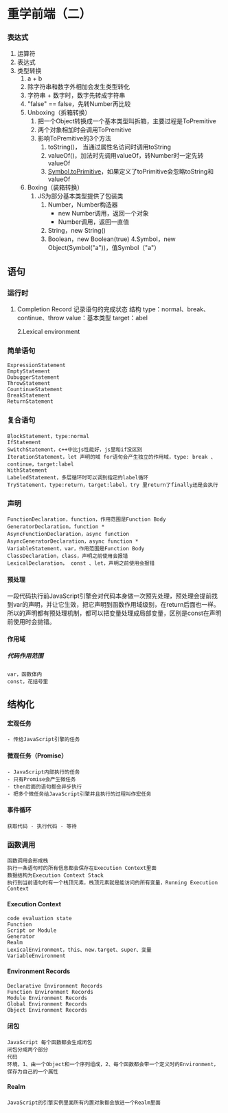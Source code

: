 # 重学前端（二）

### 表达式

1. 运算符
2. 表达式
3. 类型转换
	1. a + b
	 1. 除字符串和数字外相加会发生类型转化
	 2. 字符串 + 数字时，数字先转成字符串
	2. "false" == false，先转Number再比较
	3. Unboxing（拆箱转换）
		1. 把一个Object转换成一个基本类型叫拆箱，主要过程是ToPremitive
		2. 两个对象相加时会调用ToPremitive
		3. 影响ToPremitive的3个方法
			1. toString()， 当通过属性名访问时调用toString
			2. valueOf()，加法时先调用valueOf，转Number时一定先转valueOf
			3.  [Symbol.toPrimitive]()，如果定义了toPrimitive会忽略toString和valueOf
	4. Boxing（装箱转换）
		1. JS为部分基本类型提供了包装类
			1. Number，Number构造器
				- new Number调用，返回一个对象
				- Number调用，返回一直值
			2. String，new String()
			3. Boolean，new Boolean(true)
			4.Symbol，new Object(Symbol("a"))，值Symbol（"a"）

## 语句

### 运行时
1. Completion Record
	记录语句的完成状态
	结构
		type：normal、break、continue、throw
		value：基本类型
		target：abel

	2.Lexical environment

### 简单语句

	ExpressionStatement
	EmptyStatement
	DubuggerStatement
	ThrowStatement
	CountinueStatement
	BreakStatement
	ReturnStatement

### 复合语句

	BlockStatement，type:normal
	IfStatement
	SwitchStatement，c++中比js性能好，js里和if没区别
	IterationStatement，let 声明的域 for语句会产生独立的作用域，type: break 、continue，target:label
	WithStatement
	LabeledStatement，多层循环时可以调到指定的label循环
	TryStatement，type:return，target:label，try 里return了finally还是会执行

### 声明

	FunctionDeclaration，function，作用范围是Function Body
	GeneratorDeclaration，function *
	AsyncFunctionDeclaration，async function
	AsyncGeneratorDeclaration，async function *
	VariableStatement，var，作用范围是Function Body
	ClassDeclaration，class，声明之前使用会报错
	LexicalDeclaration， const 、let，声明之前使用会报错

#### 预处理
一段代码执行前JavaScript引擎会对代码本身做一次预先处理，预处理会提前找到var的声明，并让它生效，把它声明到函数作用域级别，在return后面也一样。所以的声明都有预处理机制，都可以把变量处理成局部变量，区别是const在声明前使用时会抛错。

#### 作用域

##### 代码作用范围
	var，函数体内
	const，花括号里

## 结构化

####  宏观任务
	- 传给JavaScript引擎的任务
#### 微观任务（Promise）
	- JavaScript内部执行的任务
	- 只有Promise会产生微任务
	- then后面的语句都会异步执行
	- 把多个微任务给JavaScript引擎并且执行的过程叫作宏任务

#### 事件循环
	获取代码 - 执行代码 - 等待

### 函数调用
	函数调用会形成栈
	执行一条语句时的所有信息都会保存在Execution Context里面
	数据结构为Execution Context Stack
	执行到当前语句时有一个栈顶元素，栈顶元素就是能访问的所有变量，Running Execution Context

#### Execution Context
	code evaluation state
	Function
	Script or Module
	Generator
	Realm
	LexicalEnvironment，this、new.target、super、变量
	VariableEnvironment

#### Environment Records
	Declarative Environment Records
	Function Environment Records
	Module Environment Records
	Global Environment Records
	Object Environment Records

#### 闭包
	JavaScript 每个函数都会生成闭包
	闭包分成两个部分
	代码
	环境，1、由一个Object和一个序列组成，2、每个函数都会带一个定义时的Environment，保存为自己的一个属性

#### Realm
	JavaScript的引擎实例里面所有内置对象都会放进一个Realm里面

